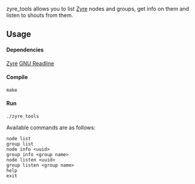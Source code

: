 zyre_tools allows you to list [Zyre](https://github.com/zeromq/zyre) nodes and groups, get info on them and listen to shouts from them.

## Usage
#### Dependencies
[Zyre](https://github.com/zeromq/zyre)
[GNU Readline](http://tiswww.cwru.edu/php/chet/readline/rltop.html)

#### Compile
```
make
```

#### Run
```
./zyre_tools
```
Available commands are as follows:
```
node list
group list
node info <uuid>
group info <group name>
node listen <uuid>
group listen <group name>
help
exit
```
